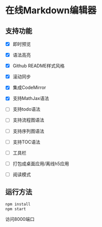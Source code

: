 # 在线Markdown编辑器

## 支持功能

- [x] 即时预览
- [x] 语法高亮
- [x] Github README样式风格
- [x] 滚动同步
- [x] 集成CodeMirror
- [x] 支持MathJax语法
- [ ] 支持todo语法
- [ ] 支持流程图语法
- [ ] 支持序列图语法
- [ ] 支持TOC语法
- [ ] 工具栏
- [ ] 打包成桌面应用/离线h5应用
- [ ] 阅读模式


## 运行方法

```bash
npm install
npm start
```
访问8000端口
